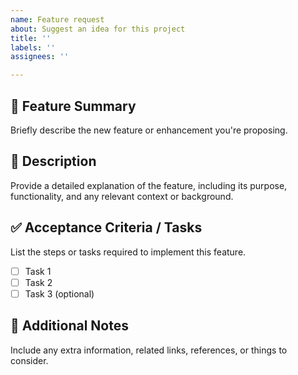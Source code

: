 ```yaml
---
name: Feature request
about: Suggest an idea for this project
title: ''
labels: ''
assignees: ''

---
```


## 📌 Feature Summary

Briefly describe the new feature or enhancement you're proposing.

## 🧩 Description

Provide a detailed explanation of the feature, including its purpose, functionality, and any relevant context or background.

## ✅ Acceptance Criteria / Tasks

List the steps or tasks required to implement this feature.

- [ ] Task 1
- [ ] Task 2
- [ ] Task 3 (optional)

## 🧠 Additional Notes

Include any extra information, related links, references, or things to consider.
